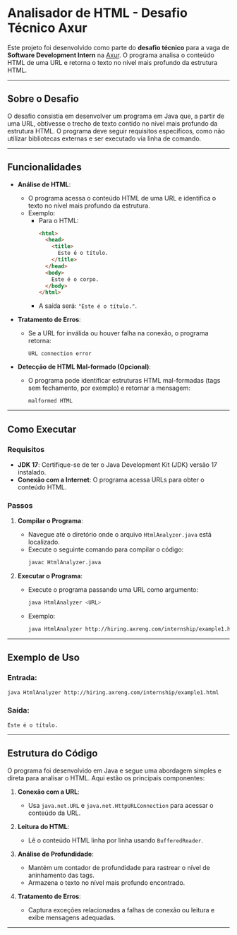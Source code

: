 # Analisador de HTML - Desafio Técnico Axur

Este projeto foi desenvolvido como parte do **desafio técnico** para a vaga de **Software Development Intern** na [Axur](https://axur.com/). O programa analisa o conteúdo HTML de uma URL e retorna o texto no nível mais profundo da estrutura HTML.

---

## Sobre o Desafio

O desafio consistia em desenvolver um programa em Java que, a partir de uma URL, obtivesse o trecho de texto contido no nível mais profundo da estrutura HTML. O programa deve seguir requisitos específicos, como não utilizar bibliotecas externas e ser executado via linha de comando.

---

## Funcionalidades

- **Análise de HTML**:
  - O programa acessa o conteúdo HTML de uma URL e identifica o texto no nível mais profundo da estrutura.
  - Exemplo:
    - Para o HTML:
      ```html
      <html>
        <head>
          <title>
            Este é o título.
          </title>
        </head>
        <body>
          Este é o corpo.
        </body>
      </html>
      ```
    - A saída será: `"Este é o título."`.

- **Tratamento de Erros**:
  - Se a URL for inválida ou houver falha na conexão, o programa retorna:
    ```
    URL connection error
    ```

- **Detecção de HTML Mal-formado (Opcional)**:
  - O programa pode identificar estruturas HTML mal-formadas (tags sem fechamento, por exemplo) e retornar a mensagem:
    ```
    malformed HTML
    ```

---

## Como Executar

### Requisitos
- **JDK 17**: Certifique-se de ter o Java Development Kit (JDK) versão 17 instalado.
- **Conexão com a Internet**: O programa acessa URLs para obter o conteúdo HTML.

### Passos
1. **Compilar o Programa**:
   - Navegue até o diretório onde o arquivo `HtmlAnalyzer.java` está localizado.
   - Execute o seguinte comando para compilar o código:
     ```bash
     javac HtmlAnalyzer.java
     ```

2. **Executar o Programa**:
   - Execute o programa passando uma URL como argumento:
     ```bash
     java HtmlAnalyzer <URL>
     ```
   - Exemplo:
     ```bash
     java HtmlAnalyzer http://hiring.axreng.com/internship/example1.html
     ```

---

## Exemplo de Uso

### Entrada:
```bash
java HtmlAnalyzer http://hiring.axreng.com/internship/example1.html
```

### Saída:
```
Este é o título.
```

---

## Estrutura do Código

O programa foi desenvolvido em Java e segue uma abordagem simples e direta para analisar o HTML. Aqui estão os principais componentes:

1. **Conexão com a URL**:
   - Usa `java.net.URL` e `java.net.HttpURLConnection` para acessar o conteúdo da URL.

2. **Leitura do HTML**:
   - Lê o conteúdo HTML linha por linha usando `BufferedReader`.

3. **Análise de Profundidade**:
   - Mantém um contador de profundidade para rastrear o nível de aninhamento das tags.
   - Armazena o texto no nível mais profundo encontrado.

4. **Tratamento de Erros**:
   - Captura exceções relacionadas a falhas de conexão ou leitura e exibe mensagens adequadas.

---